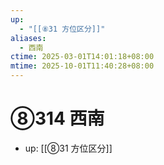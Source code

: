 ```yaml
---
up:
  - "[[⑧31 方位区分]]"
aliases:
  - 西南
ctime: 2025-03-01T14:01:18+08:00
mtime: 2025-10-01T11:40:28+08:00
---
```


# ⑧314 西南

- up: [[⑧31 方位区分]]
